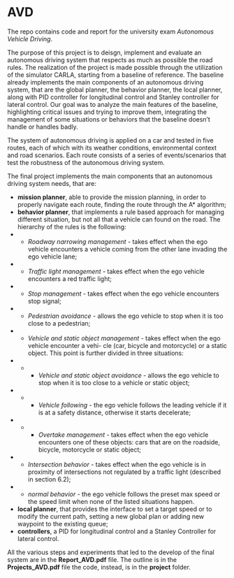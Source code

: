# AVD
The repo contains code and report for the university exam *Autonomous Vehicle Driving*.

The purpose of this project is to deisgn, implement and evaluate an autonomous driving system that respects as much as possible the road rules.
The realization of the project is made possible through the utilization of the simulator CARLA, starting from a baseline of reference. The baseline already implements the main components of an autonomous driving system, that are the global planner, the behavior planner, the local planner, along with PID controller for longitudinal control and Stanley controller for lateral control.
Our goal was to analyze the main features of the baseline, highlighting critical issues and trying to improve them, integrating the management of some situations or behaviors that the baseline doesn’t handle or handles badly.

The system of autonomous driving is applied on a car and tested in five routes, each of which with its weather conditions, environmental context and road scenarios. Each route consists of a series of events/scenarios that test the robustness of the autonomous driving system.


The final project implements the main components that an autonomous driving system needs, that are:
- **mission planner**, able to provide the mission planning, in order to properly navigate each route, finding the route through the A* algorithm;
- **behavior planner**, that implements a rule based approach for managing different situation, but not all that a vehicle can found on the road. The hierarchy of the rules is the following:
- - *Roadway narrowing management* - takes effect when the ego vehicle encounters a vehicle coming from the other lane invading the ego vehicle lane;
- - *Traffic light management* - takes effect when the ego vehicle encounters a red traffic light;
- - *Stop management* - takes effect when the ego vehicle encounters stop signal;
- - *Pedestrian avoidance* - allows the ego vehicle to stop when it is too close to a pedestrian;
- - *Vehicle and static object management* - takes effect when the ego vehicle encounter a vehi- cle (car, bicycle and motorcycle) or a static object. This point is further divided in three situations:
- - - *Vehicle and static object avoidance* - allows the ego vehicle to stop when it is too close to a vehicle or static object;
- - - *Vehicle following* - the ego vehicle follows the leading vehicle if it is at a safety distance, otherwise it starts decelerate;
- - - *Overtake management* - takes effect when the ego vehicle encounters one of these objects: cars that are on the roadside, bicycle, motorcycle or static object;
- - *Intersection behavior* - takes effect when the ego vehicle is in proximity of intersections not regulated by a traffic light (described in section 6.2);
- - *normal behavior* - the ego vehicle follows the preset max speed or the speed limit when none of the listed situations happen.
- **local planner**, that provides the interface to set a target speed or to modify the current path, setting a new global plan or adding new waypoint to the existing queue;
- **controllers**, a PID for longitudinal control and a Stanley Controller for lateral control.


All the various steps and experiments that led to the develop of the final system are in the **Report_AVD.pdf** file. The outline is in the  **Projects_AVD.pdf** file the code, instead, is in the **project** folder.